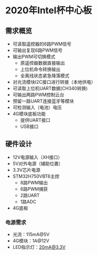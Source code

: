 # 2020年Intel杯中心板

## 需求概览

- 可读取遥控器的6路PWM信号
- 可输出复现6路PWM信号
- 输出PWM可切换模式
  - 原遥控器数据直接输出
  - 上位机命令转换输出
  - 全离线状态紧急降落模式
- 对光流模块I2C接口进行转接（本地供电）
- 可读取上位机UART数据(CH340转换)
- 可输出两路PWM控制云台
- 预留一路UART连接蓝牙等模块
- 可检测输入（电池）电压
- 4G模块底板功能
  - 提供UART接口
  - USB接口

## 硬件设计

- 12V电源输入（XH接口）
- 5V对外电源（辅助位置）
- 3.3V芯片电源
- STM32H750VBT6主控
  - 8路PWM输出
  - 6路PWM捕获
  - 2路UART
  - 1路ADC
- 4G底板

### 电源需求

- 光流：115mA@5V
- 4G模块：1A@12V
- LED指示灯：20mA@3.3V
